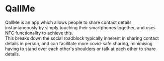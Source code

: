 # QallMe
QallMe is an app which allows people to share contact details instantaneously by simply touching their smartphones together, and uses NFC functionality to achieve this.  
This breaks down the social roadblock typically inherent in sharing contact details in person, and can facilitate more covid-safe sharing, minimising having to stand over each other's shoulders or talk at each other to share details.
